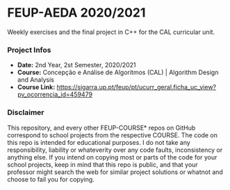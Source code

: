 # FEUP-AEDA 2020/2021
Weekly exercises and the final project in C++ for the CAL curricular unit.

### Project Infos
* **Date:** 2nd Year, 2st Semester, 2020/2021
* **Course:** Concepção e Análise de Algoritmos (CAL) | Algorithm Design and Analysis
* **Course Link:** https://sigarra.up.pt/feup/pt/ucurr_geral.ficha_uc_view?pv_ocorrencia_id=459479
### Disclaimer
This repository, and every other FEUP-COURSE* repos on GitHub correspond to school projects from the respective COURSE. The code on this repo is intended for educational purposes. I do not take any responsibility, liability or whateverity over any code faults, inconsistency or anything else. If you intend on copying most or parts of the code for your school projects, keep in mind that this repo is public, and that your professor might search the web for similar project solutions or whatnot and choose to fail you for copying.
